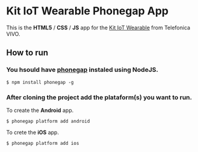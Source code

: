 # Kit IoT Wearable Phonegap App
This is the **HTML5** / **CSS** / **JS** app for the [Kit IoT Wearable](http://iot.telefonicabeta.com/kit-iot-wearable) from Telefonica VIVO.


## How to run

### You hsould have [phonegap](https://www.npmjs.com/package/phonegap) instaled using NodeJS.

```
$ npm install phonegap -g
```


### After cloning the project add the plataform(s) you want to run.

To create the **Android** app.

```
$ phonegap platform add android
```

To crete the **iOS** app.

```
$ phonegap platform add ios
```


